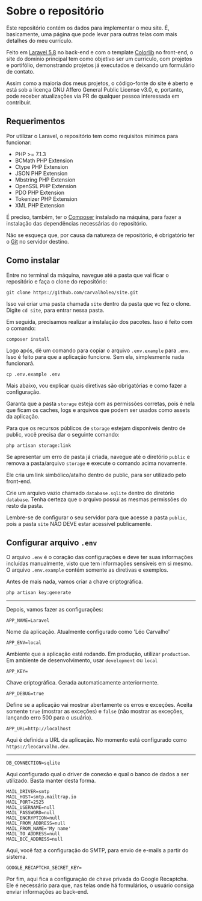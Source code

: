 # Sobre o repositório

Este repositório contém os dados para implementar o meu site. É, basicamente, uma página que pode levar para outras telas com mais detalhes do meu currículo.

Feito em [Laravel 5.8](https://laravel.com/) no back-end e com o template [Colorlib](https://colorlib.com/) no front-end, o site do domínio principal tem como objetivo ser um currículo, com projetos e portifólio, demonstrando projetos já executados e deixando um formulário de contato.

Assim como a maioria dos meus projetos, o código-fonte do site é aberto e está sob a licença GNU Affero General Public License v3.0, e, portanto, pode receber atualizações via PR de qualquer pessoa interessada em contribuir.

## Requerimentos

Por utilizar o Laravel, o repositório tem como requisitos mínimos para funcionar: 

* PHP >= 7.1.3
* BCMath PHP Extension
* Ctype PHP Extension
* JSON PHP Extension
* Mbstring PHP Extension
* OpenSSL PHP Extension
* PDO PHP Extension
* Tokenizer PHP Extension
* XML PHP Extension

É preciso, também, ter o [Composer](https://getcomposer.org/) instalado na máquina, para fazer a instalação das dependências necessárias do repositório.

Não se esqueça que, por causa da natureza de repositório, é obrigatório ter o [Git](https://git-scm.com/) no servidor destino.

## Como instalar

Entre no terminal da máquina, navegue até a pasta que vai ficar o repositório e faça o clone do repositório:
```
git clone https://github.com/carvalholeo/site.git
```

Isso vai criar uma pasta chamada ```site``` dentro da pasta que vc fez o clone. Digite ```cd site```, para entrar nessa pasta.

Em seguida, precisamos realizar a instalação dos pacotes. Isso é feito com o comando:
```
composer install
```

Logo após, dê um comando para copiar o arquivo ```.env.example``` para ```.env```. Isso é feito para que a aplicação funcione. Sem ela, simplesmente nada funcionará.

```
cp .env.example .env
```

Mais abaixo, vou explicar quais diretivas são obrigatórias e como fazer a configuração.

Garanta que a pasta ```storage``` esteja com as permissões corretas, pois é nela que ficam os caches, logs e arquivos que podem ser usados como assets da aplicação.

Para que os recursos públicos de ```storage``` estejam disponíveis dentro de public, você precisa dar o seguinte comando:

```
php artisan storage:link
```

Se apresentar um erro de pasta já criada, navegue até o diretório ```public``` e remova a pasta/arquivo ```storage``` e execute o comando acima novamente.

Ele cria um link simbólico/atalho dentro de public, para ser utilizado pelo front-end.

Crie um arquivo vazio chamado ```database.sqlite``` dentro do diretório ```database```. Tenha certeza que o arquivo possui as mesmas permissões do resto da pasta.

Lembre-se de configurar o seu servidor para que acesse a pasta ```public```, pois a pasta ```site``` NÃO DEVE estar acessível publicamente.

## Configurar arquivo ```.env```

O arquivo ```.env``` é o coração das configurações e deve ter suas informações incluídas manualmente, visto que tem informações sensíveis em si mesmo. O arquivo ```.env.example``` contém somente as diretivas e exemplos.

Antes de mais nada, vamos criar a chave criptográfica.

```
php artisan key:generate
```
---
Depois, vamos fazer as configurações:

```
APP_NAME=Laravel
```
Nome da aplicação. Atualmente configurado como 'Léo Carvalho'

```
APP_ENV=local
```
Ambiente que a aplicação está rodando. Em produção, utilizar ```production```. Em ambiente de desenvolvimento, usar ```development``` ou ```local```

```
APP_KEY=
```
Chave criptográfica. Gerada automaticamente anteriormente.

```
APP_DEBUG=true
```
Define se a aplicação vai mostrar abertamente os erros e exceções. Aceita somente ```true``` (mostrar as exceções) e ```false``` (não mostrar as exceções, lançando erro 500 para o usuário).

```
APP_URL=http://localhost
```
Aqui é definida a URL da aplicação. No momento está configurado como ```https://leocarvalho.dev```.

---
```
DB_CONNECTION=sqlite
```
Aqui configurado qual o driver de conexão e qual o banco de dados a ser utilizado. Basta manter desta forma.

```
MAIL_DRIVER=smtp
MAIL_HOST=smtp.mailtrap.io
MAIL_PORT=2525
MAIL_USERNAME=null
MAIL_PASSWORD=null
MAIL_ENCRYPTION=null
MAIL_FROM_ADDRESS=null
MAIL_FROM_NAME='My name'
MAIL_TO_ADDRESS=null
MAIL_BCC_ADDRESS=null
```
Aqui, você faz a configuração do SMTP, para envio de e-mails a partir do sistema.

```
GOOGLE_RECAPTCHA_SECRET_KEY=
```
Por fim, aqui fica a configuração de chave privada do Google Recaptcha. Ele é necessário para que, nas telas onde há formulários, o usuário consiga enviar informações ao back-end.
